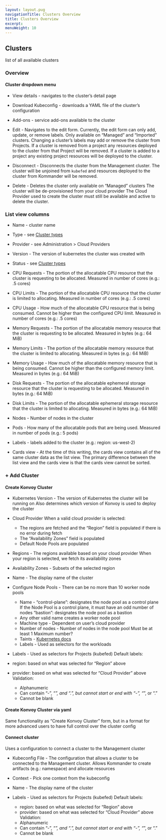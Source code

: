 ```yaml
---
layout: layout.pug
navigationTitle: Clusters Overview
title: Clusters Overview
excerpt:
menuWeight: 10
---
```

## Clusters

list of all available clusters

### Overview

#### Cluster dropdown menu

- View details - navigates to the cluster’s detail page

- Download Kubeconfig - downloads a YAML file of the cluster’s configuration

- Add-ons - service add-ons available to the cluster

- Edit - Navigates to the edit form. Currently, the edit form can only add, update, or remove labels.
  Only available on “Managed” and “Imported” clusters.
  Changing a cluster’s labels may add or remove the cluster from Projects. If a cluster is removed from a project any resources deployed to the cluster from that Project will be removed. If a cluster is added to a project any existing project resources will be deployed to the cluster.

- Disconnect - Disconnects the cluster from the Management cluster.
  The cluster will be unjoined from `kubefed` and resources deployed to the cluster from Kommander will be removed.

- Delete - Deletes the cluster
  only available on “Managed” clusters
  The cluster will be de-provisioned from your cloud provider
  The Cloud Provider used to create the cluster must still be available and active to delete the cluster.

### List view columns

- Name - cluster name

- Type - see [Cluster types](https://github.com/mesosphere/kommander/blob/master/docs/site/glossary/cluster-types.md)

- Provider - see Administration > Cloud Providers

- Version - The version of kubernetes the cluster was created with

- Status - see [Cluster types](https://github.com/mesosphere/kommander/blob/master/docs/site/glossary/cluster-statuses.md)

- CPU Requests - The portion of the allocatable CPU resource that the cluster is requesting to be allocated. Measured in number of cores (e.g.: .5 cores)

- CPU Limits - The portion of the allocatable CPU resource that the cluster is limited to allocating. Measured in number of cores (e.g.: .5 cores)

- CPU Usage - How much of the allocatable CPU resource that is being consumed. Cannot be higher than the configured CPU limit. Measured in number of cores (e.g.: .5 cores)

- Memory Requests - The portion of the allocatable memory resource that the cluster is requesting to be allocated. Measured in bytes (e.g.: 64 MiB)

- Memory Limits - The portion of the allocatable memory resource that the cluster is limited to allocating. Measured in bytes (e.g.: 64 MiB)

- Memory Usage - How much of the allocatable memory resource that is being consumed. Cannot be higher than the configured memory limit. Measured in bytes (e.g.: 64 MiB)

- Disk Requests - The portion of the allocatable ephemeral storage resource that the cluster is requesting to be allocated. Measured in bytes (e.g.: 64 MiB)

- Disk Limits - The portion of the allocatable ephemeral storage resource that the cluster is limited to allocating. Measured in bytes (e.g.: 64 MiB)

- Nodes - Number of nodes in the cluster

- Pods - How many of the allocatable pods that are being used. Measured in number of pods (e.g.: 5 pods)

- Labels - labels added to the cluster (e.g.: region: us-west-2)

- Cards view - At the time of this writing, the cards view contains all of the same cluster data as the list view. The primary difference between the list view and the cards view is that the cards view cannot be sorted.

### + Add Cluster

#### Create Konvoy Cluster

- Kubernetes Version - The version of Kubernetes the cluster will be running on
  Also determines which version of Konvoy is used to deploy the cluster

- Cloud Provider
  When a valid cloud provider is selected:

  - The regions are fetched and the “Region” field is populated if there is no error during fetch
  - The “Availability Zones” field is populated
  - Default Node Pools are populated

- Regions - The regions available based on your cloud provider
  When your region is selected, we fetch its availability zones

- Availability Zones - Subsets of the selected region

- Name - The display name of the cluster

- Configure Node Pools - There can be no more than 10 worker node pools

  - Name - “control-plane”: designates the node pool as a control plane
    If the Node Pool is a control plane, it must have an odd number of nodes
    “bastion”: designates the node pool as a bastion
  - Any other valid name creates a worker node pool
  - Machine type - Dependent on user’s cloud provider
  - Number of nodes - Number of nodes in the node pool
    Must be at least 1
    Maximum number?
  - Taints - [Kubernetes docs](https://kubernetes.io/docs/concepts/configuration/taint-and-toleration/)
  - Labels - Used as selectors for the workloads

- Labels - Used as selectors for Projects (kubefed)
  Default labels:
- region: based on what was selected for “Region” above
- provider: based on what was selected for “Cloud Provider” above
  Validation:
  - Alphanumeric
  - Can contain “-”, “_”, and “.”, but cannot start or end with “-”, “_”, or “.”
  - Cannot be blank

#### Create Konvoy Cluster via yaml

Same functionality as “Create Konvoy Cluster” form, but in a format for more advanced users to have full control over the cluster config

#### Connect cluster

Uses a configuration to connect a cluster to the Management cluster

- Kubeconfig File - The configuration that allows a cluster to be connected to the Management cluster. Allows Kommander to create artifacts (e.g.: namespace) and allocate resources

- Context - Pick one context from the kubeconfig

- Name - The display name of the cluster

- Labels - Used as selectors for Projects (kubefed)
  Default labels:
  - region: based on what was selected for “Region” above
  - provider: based on what was selected for “Cloud Provider” above
    Validation:
  - Alphanumeric
  - Can contain “-”, “_”, and “.”, but cannot start or end with “-”, “_”, or “.”
  - Cannot be blank
